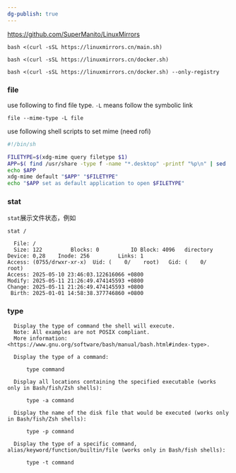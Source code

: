 ```yaml
---
dg-publish: true
---
```


https://github.com/SuperManito/LinuxMirrors

```
bash <(curl -sSL https://linuxmirrors.cn/main.sh)
```

```
bash <(curl -sSL https://linuxmirrors.cn/docker.sh)
```

```
bash <(curl -sSL https://linuxmirrors.cn/docker.sh) --only-registry
```

### file

use following to find file type. `-L` means follow the symbolic link

```
file --mime-type -L file
```

use following shell scripts to set mime (need rofi)

```sh
#!/bin/sh

FILETYPE=$(xdg-mime query filetype $1)
APP=$( find /usr/share -type f -name "*.desktop" -printf "%p\n" | sed 's/\/.*\///g' | rofi -threads 0 -dmenu -i -p "select default app")
echo $APP
xdg-mime default "$APP" "$FILETYPE"
echo "$APP set as default application to open $FILETYPE"
```

### stat

`stat`展示文件状态，例如

```
stat /

  File: /
  Size: 122       	Blocks: 0          IO Block: 4096   directory
Device: 0,28	Inode: 256         Links: 1
Access: (0755/drwxr-xr-x)  Uid: (    0/    root)   Gid: (    0/    root)
Access: 2025-05-10 23:46:03.122616066 +0800
Modify: 2025-05-11 21:26:49.474145593 +0800
Change: 2025-05-11 21:26:49.474145593 +0800
 Birth: 2025-01-01 14:58:38.377746860 +0800
```

### type

```
  Display the type of command the shell will execute.
  Note: All examples are not POSIX compliant.
  More information: <https://www.gnu.org/software/bash/manual/bash.html#index-type>.

  Display the type of a command:

      type command

  Display all locations containing the specified executable (works only in Bash/fish/Zsh shells):

      type -a command

  Display the name of the disk file that would be executed (works only in Bash/fish/Zsh shells):

      type -p command

  Display the type of a specific command, alias/keyword/function/builtin/file (works only in Bash/fish shells):

      type -t command
```
